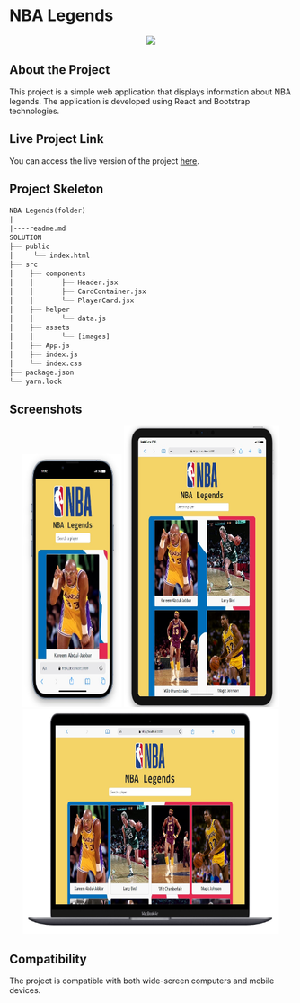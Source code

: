 # NBA Legends

<div align="center">
  <img src="./src/assets/nba.gif" />
</div>

## About the Project

This project is a simple web application that displays information about NBA legends. The application is developed using React and Bootstrap technologies.

## Live Project Link

You can access the live version of the project [here]().

## Project Skeleton

```
NBA Legends(folder)
|
|----readme.md       
SOLUTION
├── public
│     └── index.html
├── src
│    ├── components
│    │       ├── Header.jsx
│    │       ├── CardContainer.jsx
│    │       └── PlayerCard.jsx
│    ├── helper
│    │       └── data.js
│    ├── assets
│    │       └── [images]
│    ├── App.js
│    ├── index.js
│    └── index.css
├── package.json
└── yarn.lock
```

## Screenshots

<div align="center">
  <img src="./src/assets/Screenshot_1.jpg"  width="35%" height="450" />
  <img src="./src/assets/Screenshot_2.jpg"  width="55%" height="500" />
  <img src="./src/assets/Screenshot_3.jpg"  width="90.5%" height="400" />
</div>

## Compatibility

The project is compatible with both wide-screen computers and mobile devices.